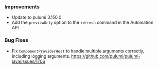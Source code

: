 ### Improvements

- Update to pulumi 3.150.0
- Add the `previewOnly` option to the `refresh` command in the Automation API

### Bug Fixes

- Fix `ComponentProviderHost` to handle multiple arguments correctly, including logging arguments.
  https://github.com/pulumi/pulumi-java/issues/1706
